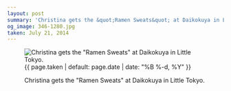 ```yaml
---
layout: post
summary: 'Christina gets the &quot;Ramen Sweats&quot; at Daikokuya in Little Tokyo.'
og_image: 346-1280.jpg
taken: July 21, 2014
---
```


<figure class="post">
<img alt='Christina gets the "Ramen Sweats" at Daikokuya in Little Tokyo.' sizes="(min-width: 700px) 50vw, calc(100vw - 2rem)" src="{{ site.assets_url }}/346-640.jpg" srcset="{{ site.assets_url }}/346-1280.jpg 1280w, {{ site.assets_url }}/346-960.jpg 960w, {{ site.assets_url }}/346-640.jpg 640w, {{ site.assets_url }}/346-320.jpg 320w"/>
<figcaption>
<time>{{ page.taken | default: page.date | date: "%B %-d, %Y" }}</time>
<p>Christina gets the "Ramen Sweats" at Daikokuya in Little Tokyo.</p>
</figcaption>
</figure>
